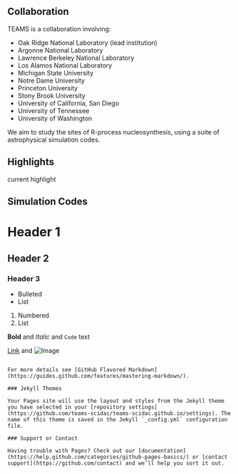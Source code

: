 ## Collaboration

TEAMS is a collaboration involving:

- Oak Ridge National Laboratory (lead institution)
- Argonne National Laboratory
- Lawrence Berkeley National Laboratory
- Los Alamos National Laboratory
- Michigan State University
- Notre Dame University
- Princeton University
- Stony Brook University
- University of California, San Diego
- University of Tennessee
- University of Washington

We aim to study the sites of R-process nucleosynthesis, using a suite of astrophysical simulation
codes.

## Highlights

current highlight


## Simulation Codes


# Header 1
## Header 2
### Header 3

- Bulleted
- List

1. Numbered
2. List

**Bold** and _Italic_ and `Code` text

[Link](url) and ![Image](src)
```

For more details see [GitHub Flavored Markdown](https://guides.github.com/features/mastering-markdown/).

### Jekyll Themes

Your Pages site will use the layout and styles from the Jekyll theme you have selected in your [repository settings](https://github.com/teams-scidac/teams-scidac.github.io/settings). The name of this theme is saved in the Jekyll `_config.yml` configuration file.

### Support or Contact

Having trouble with Pages? Check out our [documentation](https://help.github.com/categories/github-pages-basics/) or [contact support](https://github.com/contact) and we’ll help you sort it out.
